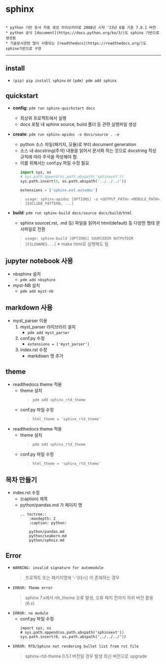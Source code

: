 # sphinx

```{note}

* python 기반 문서 자동 생성 라이브러리로 2008년 시작 '23년 6월 기준 7.0.1 버전
* python 공식 [document](https://docs.python.org/ko/3/)도 sphinx 기반으로 생성됨  
* 기술문서관련 많이 사용되는 [readthedocs](https://readthedocs.org/)도 sphinx기반으로 구현

```
-------

## install
- `(pip) pip install sphinx` or `(pdm) pdm add sphinx`

## quickstart
- **config**: `pdm run sphinx-quickstart docs`
    - 최상위 프로젝트에서 실행
    - docs 포털 내 sphinx source, build 폴더 등 관련 실행파일 생성

- **create**: `pdm run sphinx-apidoc -o docs/source . -e`
    - python 소스 파일(패키지, 모듈)로 부터 document generation
    - 소스 내 docstring(주석) 내용을 읽어서 문서화 하는 것으로 docstring 작성 규칙에 따라 주석을 작성해야 함.
    - 이를 위해서는 conf.py 파일 수정 필요
        ```python
        import sys, os
        # sys.path.append(os.path.abspath('sphinxext'))
        sys.path.insert(0, os.path.abspath('../../../'))

        extensions = ['sphinx.ext.autodoc']
        ```
    > `usage: sphinx-apidoc [OPTIONS] -o <OUTPUT_PATH> <MODULE_PATH> [EXCLUDE_PATTERN, ...]`

- **build**: `pdm run sphinx-build docs/source docs/build/html`
    - sphinx source(.rst, .md 등) 파일을 읽어서 html(default) 등 다양한 형태 문서파일로 전환
    > `usage: sphinx-build [OPTIONS] SOURCEDIR OUTPUTDIR [FILENAMES...]`
    > ※ make html로 실행해도 됨


## jupyter notebook 사용
- nbsphinx 설치
    - `pdm add nbsphinx`
- myst-NB 설치
    - `pdm add myst-nb`

## markdown 사용
- myst_parser 이용
    1. myst_parser 라이브러리 설치
        - `pdm add myst_parser`
    2. conf.py 수정
        - `extensions = ['myst_parser']`
    3. index.rst 수정
        - markdown 명 추가

## theme
- readthedocs theme 적용
    - theme 설치
        > `pdm add sphinx_rtd_theme`
    - conf.py 파일 수정
        > `html_theme = 'sphinx_rtd_theme'`
- readthedocs theme 적용
    - theme 설치
        > `pdm add sphinx_rtd_theme`
    - conf.py 파일 수정
        > `html_theme = 'sphinx_rtd_theme'`

## 목차 만들기
- index.rst 수정
    - (caption) 제목
    - python/pandas.md 가 페이지 명
        ```
        .. toctree::
            :maxdepth: 2
            :caption: python:

            python/pandas.md
            python/seaborn.md
            python/sphnix.md
        ```

## Error
- `WARNING: invalid signature for automodule`
    > 프로젝트 또는 패키지명에 '-'(대시) 이 존재하는 경우
- `ERROR: Theme error`
    > sphinx 7.x에서 rth_theme 오류 발생, 오류 패치 전까지 하위 버전 활용 (6.x)
- `ERROR: no module`
    - conf.py 파일 수정
        ```
        import sys, os
        # sys.path.append(os.path.abspath('sphinxext'))
        sys.path.insert(0, os.path.abspath('../../../'))
        ```
- `ERROR: RTD/Sphinx not rendering bullet list from rst file`
    > sphinx-rtd-theme 0.5.1 버전일 경우 발생 최신 버전으로 upgrade

